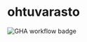 # ohtuvarasto

![GHA workflow badge](https://github.com/doomwall/ohtuvarasto/workflows/CI/badge.svg)
